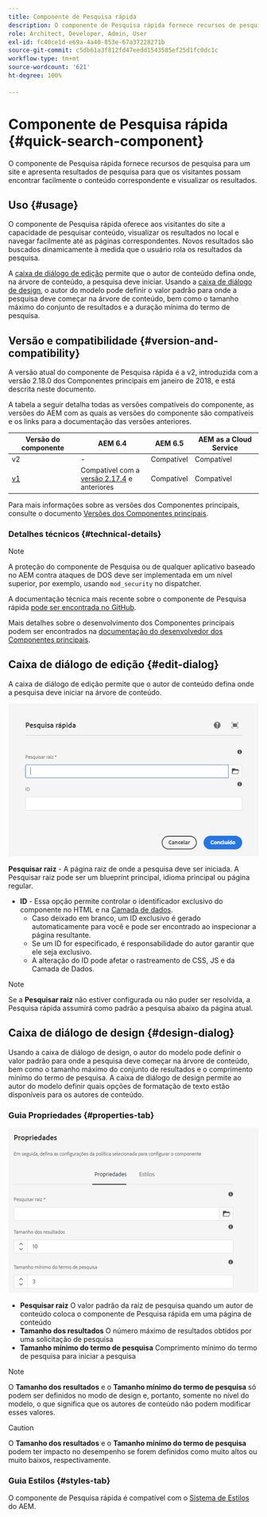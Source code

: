```yaml
---
title: Componente de Pesquisa rápida
description: O componente de Pesquisa rápida fornece recursos de pesquisa para um site e apresenta resultados de pesquisa para que os visitantes possam pesquisar no site e filtrar os resultados.
role: Architect, Developer, Admin, User
exl-id: fc40ce1d-e69a-4a40-853e-67a37228271b
source-git-commit: c5db61a3f812fd47eedd1543585ef25d1fc0dc1c
workflow-type: tm+mt
source-wordcount: '621'
ht-degree: 100%

---
```


# Componente de Pesquisa rápida {#quick-search-component}

O componente de Pesquisa rápida fornece recursos de pesquisa para um site e apresenta resultados de pesquisa para que os visitantes possam encontrar facilmente o conteúdo correspondente e visualizar os resultados.

## Uso {#usage}

O componente de Pesquisa rápida oferece aos visitantes do site a capacidade de pesquisar conteúdo, visualizar os resultados no local e navegar facilmente até as páginas correspondentes. Novos resultados são buscados dinamicamente à medida que o usuário rola os resultados da pesquisa.

A [caixa de diálogo de edição](#edit-dialog) permite que o autor de conteúdo defina onde, na árvore de conteúdo, a pesquisa deve iniciar. Usando a [caixa de diálogo de design](#design-dialog), o autor do modelo pode definir o valor padrão para onde a pesquisa deve começar na árvore de conteúdo, bem como o tamanho máximo do conjunto de resultados e a duração mínima do termo de pesquisa.

## Versão e compatibilidade {#version-and-compatibility}

A versão atual do componente de Pesquisa rápida é a v2, introduzida com a versão 2.18.0 dos Componentes principais em janeiro de 2018, e está descrita neste documento.

A tabela a seguir detalha todas as versões compatíveis do componente, as versões do AEM com as quais as versões do componente são compatíveis e os links para a documentação das versões anteriores.

| Versão do componente | AEM 6.4 | AEM 6.5 | AEM as a Cloud Service |
|--- |--- |--- |---|
| v2 | - | Compatível | Compatível |
| [v1](/help/components/v1/quick-search.md) | Compatível  com a <br>[versão 2.17.4](/help/versions.md) e anteriores | Compatível | Compatível |

Para mais informações sobre as versões dos Componentes principais, consulte o documento [Versões dos Componentes principais](/help/versions.md).

### Detalhes técnicos {#technical-details}

>[!NOTE]
>
>A proteção do componente de Pesquisa ou de qualquer aplicativo baseado no AEM contra ataques de DOS deve ser implementada em um nível superior, por exemplo, usando `mod_security` no dispatcher.

A documentação técnica mais recente sobre o componente de Pesquisa rápida [pode ser encontrada no GitHub](https://adobe.com/go/aem_cmp_tech_search_v1_br).

Mais detalhes sobre o desenvolvimento dos Componentes principais podem ser encontrados na [documentação do desenvolvedor dos Componentes principais](/help/developing/overview.md).

## Caixa de diálogo de edição {#edit-dialog}

A caixa de diálogo de edição permite que o autor de conteúdo defina onde a pesquisa deve iniciar na árvore de conteúdo.

![Caixa de diálogo de edição do componente de Pesquisa rápida](/help/assets/quick-search-edit.png)

**Pesquisar raiz** - A página raiz de onde a pesquisa deve ser iniciada. A Pesquisar raiz pode ser um blueprint principal, idioma principal ou página regular.
* **ID** - Essa opção permite controlar o identificador exclusivo do componente no HTML e na [Camada de dados](/help/developing/data-layer/overview.md).
   * Caso deixado em branco, um ID exclusivo é gerado automaticamente para você e pode ser encontrado ao inspecionar a página resultante.
   * Se um ID for especificado, é responsabilidade do autor garantir que ele seja exclusivo.
   * A alteração do ID pode afetar o rastreamento de CSS, JS e da Camada de Dados.

>[!NOTE]
>
>Se a **Pesquisar raiz** não estiver configurada ou não puder ser resolvida, a Pesquisa rápida assumirá como padrão a pesquisa abaixo da página atual.

## Caixa de diálogo de design {#design-dialog}

Usando a caixa de diálogo de design, o autor do modelo pode definir o valor padrão para onde a pesquisa deve começar na árvore de conteúdo, bem como o tamanho máximo do conjunto de resultados e o comprimento mínimo do termo de pesquisa. A caixa de diálogo de design permite ao autor do modelo definir quais opções de formatação de texto estão disponíveis para os autores de conteúdo.

### Guia Propriedades {#properties-tab}

![Caixa de diálogo de design do componente de Pesquisa rápida](/help/assets/quick-search-design.png)

* **Pesquisar raiz**
O valor padrão da raiz de pesquisa quando um autor de conteúdo coloca o componente de Pesquisa rápida em uma página de conteúdo
* **Tamanho dos resultados**
O número máximo de resultados obtidos por uma solicitação de pesquisa
* **Tamanho mínimo do termo de pesquisa**
Comprimento mínimo do termo de pesquisa para iniciar a pesquisa

>[!NOTE]
>
>O **Tamanho dos resultados** e o **Tamanho mínimo do termo de pesquisa** só podem ser definidos no modo de design e, portanto, somente no nível do modelo, o que significa que os autores de conteúdo não podem modificar esses valores.

>[!CAUTION]
>
>O **Tamanho dos resultados** e o **Tamanho mínimo do termo de pesquisa** podem ter impacto no desempenho se forem definidos como muito altos ou muito baixos, respectivamente.

### Guia Estilos {#styles-tab}

O componente de Pesquisa rápida é compatível com o [Sistema de Estilos](/help/get-started/authoring.md#component-styling) do AEM.
